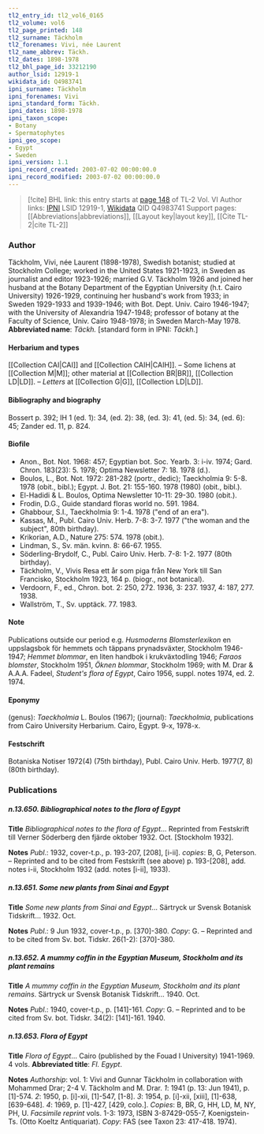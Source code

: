 ```yaml
---
tl2_entry_id: tl2_vol6_0165
tl2_volume: vol6
tl2_page_printed: 148
tl2_surname: Täckholm
tl2_forenames: Vivi, née Laurent
tl2_name_abbrev: Täckh.
tl2_dates: 1898-1978
tl2_bhl_page_id: 33212190
author_lsid: 12919-1
wikidata_id: Q4983741
ipni_surname: Täckholm
ipni_forenames: Vivi
ipni_standard_form: Täckh.
ipni_dates: 1898-1978
ipni_taxon_scope: 
- Botany
- Spermatophytes
ipni_geo_scope: 
- Egypt
- Sweden
ipni_version: 1.1
ipni_record_created: 2003-07-02 00:00:00.0
ipni_record_modified: 2003-07-02 00:00:00.0
---
```


> [!cite] BHL link: this entry starts at [page 148](https://www.biodiversitylibrary.org/page/33212190) of TL-2 Vol. VI
> Author links: [IPNI](https://www.ipni.org/a/12919-1) LSID 12919-1, [Wikidata](https://www.wikidata.org/wiki/Q4983741) QID Q4983741
> Support pages: [[Abbreviations|abbreviations]], [[Layout key|layout key]], [[Cite TL-2|cite TL-2]]

### Author

Täckholm, Vivi, née Laurent (1898-1978), Swedish botanist; studied at Stockholm College; worked in the United States 1921-1923, in Sweden as journalist and editor 1923-1926; married G.V. Täckholm 1926 and joined her husband at the Botany Department of the Egyptian University (h.t. Cairo University) 1926-1929, continuing her husband's work from 1933; in Sweden 1929-1933 and 1939-1946; with Bot. Dept. Univ. Cairo 1946-1947; with the University of Alexandria 1947-1948; professor of botany at the Faculty of Science, Univ. Cairo 1948-1978; in Sweden March-May 1978. 
**Abbreviated name**: *Täckh.* \[standard form in IPNI: *Täckh.*\]

#### Herbarium and types

[[Collection CAI|CAI]] and [[Collection CAIH|CAIH]]. – Some lichens at [[Collection M|M]]; other material at [[Collection BR|BR]], [[Collection LD|LD]]. – *Letters* at [[Collection G|G]], [[Collection LD|LD]].

#### Bibliography and biography

Bossert p. 392; IH 1 (ed. 1): 34, (ed. 2): 38, (ed. 3): 41, (ed. 5): 34, (ed. 6): 45; Zander ed. 11, p. 824.

#### Biofile

- Anon., Bot. Not. 1968: 457; Egyptian bot. Soc. Yearb. 3: i-iv. 1974; Gard. Chron. 183(23): 5. 1978; Optima Newsletter 7: 18. 1978 (d.).
- Boulos, L., Bot. Not. 1972: 281-282 (portr., dedic); Taeckholmia 9: 5-8. 1978 (obit., bibl.); Egypt. J. Bot. 21: 155-160. 1978 (1980) (obit., bibl.).
- El-Hadidi & L. Boulos, Optima Newsletter 10-11: 29-30. 1980 (obit.).
- Frodin, D.G., Guide standard floras world no. 591. 1984.
- Ghabbour, S.I., Taeckholmia 9: 1-4. 1978 ("end of an era").
- Kassas, M., Publ. Cairo Univ. Herb. 7-8: 3-7. 1977 ("the woman and the subject", 80th birthday).
- Krikorian, A.D., Nature 275: 574. 1978 (obit.).
- Lindman, S., Sv. män. kvinn. 8: 66-67. 1955.
- Söderling-Brydolf, C., Publ. Cairo Univ. Herb. 7-8: 1-2. 1977 (80th birthday).
- Täckholm, V., Vivis Resa ett år som piga från New York till San Francisko, Stockholm 1923, 164 p. (biogr., not botanical).
- Verdoorn, F., ed., Chron. bot. 2: 250, 272. 1936, 3: 237. 1937, 4: 187, 277. 1938.
- Wallström, T., Sv. upptäck. 77. 1983.

#### Note

Publications outside our period e.g. *Husmoderns Blomsterlexikon* en uppslagsbok för hemmets och täppans prynadsväxter, Stockholm 1946-1947; *Hemmet blommar*, en liten handbok i krukväxtodling 1946; *Faraos blomster*, Stockholm 1951, *Öknen blommar*, Stockholm 1969; with M. Drar & A.A.A. Fadeel, *Student's flora of Egypt*, Cairo 1956, suppl. notes 1974, ed. 2. 1974.

#### Eponymy

(genus): *Taeckholmia* L. Boulos (1967); (journal): *Taeckholmia*, publications from Cairo University Herbarium. Cairo, Egypt. 9-x, 1978-x.

#### Festschrift

Botaniska Notiser 1972(4) (75th birthday), Publ. Cairo Univ. Herb. 1977(7, 8) (80th birthday).

### Publications

##### n.13.650. Bibliographical notes to the flora of Egypt

**Title**
*Bibliographical notes to the flora of Egypt*... Reprinted from Festskrift till Verner Söderberg den fjärde oktober 1932. Oct. \[Stockholm 1932\].

**Notes**
*Publ*.: 1932, cover-t.p., p. 193-207, \[208\], \[i-ii\]. *copies*: B, G, Peterson. – Reprinted and to be cited from Festskrift (see above) p. 193-\[208\], add. notes i-ii, Stockholm 1932 (add. notes \[i-ii\], 1933).

##### n.13.651. Some new plants from Sinai and Egypt

**Title**
*Some new plants from Sinai and Egypt*... Särtryck ur Svensk Botanisk Tidskrift... 1932. Oct.

**Notes**
*Publ*.: 9 Jun 1932, cover-t.p., p. \[370\]-380. *Copy*: G. – Reprinted and to be cited from Sv. bot. Tidskr. 26(1-2): \[370\]-380.

##### n.13.652. A mummy coffin in the Egyptian Museum, Stockholm and its plant remains

**Title**
*A mummy coffin in the Egyptian Museum, Stockholm and its plant remains*. Särtryck ur Svensk Botanisk Tidskrift... 1940. Oct.

**Notes**
*Publ*.: 1940, cover-t.p., p. \[141\]-161. *Copy*: G. – Reprinted and to be cited from Sv. bot. Tidskr. 34(2): \[141\]-161. 1940.

##### n.13.653. Flora of Egypt

**Title**
*Flora of Egypt*... Cairo (published by the Fouad I University) 1941-1969. 4 vols.
**Abbreviated title**: *Fl. Egypt*.

**Notes**
*Authorship*: vol. 1: Vivi and Gunnar Täckholm in collaboration with Mohammed Drar; 2-4 V. Täckholm and M. Drar.
*1*: 1941 (p. 13: Jun 1941), p. \[1\]-574.
*2*: 1950, p. \[i\]-xii, \[1\]-547, \[1-8\].
*3*: 1954, p. \[i\]-xii, \[xiii\], \[1\]-638, \[639-648\].
*4*: 1969, p. \[1\]-427, \[429, colo.\].
*Copies*: B, BR, G, HH, LD, M, NY, PH, U.
*Facsimile reprint* vols. 1-3: 1973, ISBN 3-87429-055-7, Koenigstein-Ts. (Otto Koeltz Antiquariat). *Copy*: FAS (see Taxon 23: 417-418. 1974).

